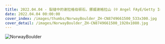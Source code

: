 ```yaml
---
title: 2022.04.04 - 裂缝中的谢拉格伯顿石，挪威谢格拉山 (© Angel FAyE/Getty Images)
date: 2022.04.04 00:00:00
cover_index: /images/thumbs/NorwayBoulder_ZH-CN8749661500_533x300.jpg
cover_detail: /images/NorwayBoulder_ZH-CN8749661500_1920x1080.jpg
---
```


![NorwayBoulder](/images/NorwayBoulder_ZH-CN8749661500_1920x1080.jpg)
